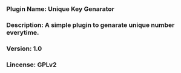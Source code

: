 ### Plugin Name: Unique Key Genarator
### Description: A simple plugin to genarate unique number everytime.
### Version: 1.0
### Lincense: GPLv2

